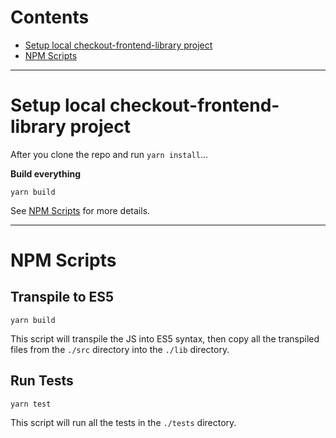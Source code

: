 # Contents

* [Setup local checkout-frontend-library project](#setup-local-checkout-frontend-library-project)
* [NPM Scripts](#npm-scripts)

---

# Setup local checkout-frontend-library project

After you clone the repo and run `yarn install`...

**Build everything**

```
yarn build
```
See [NPM Scripts](#npm-scripts) for more details.

---

# NPM Scripts

## Transpile to ES5
```
yarn build
```
This script will transpile the JS into ES5 syntax, then copy all the transpiled files from the `./src` directory into the `./lib` directory.

## Run Tests
```
yarn test
```
This script will run all the tests in the `./tests` directory.


